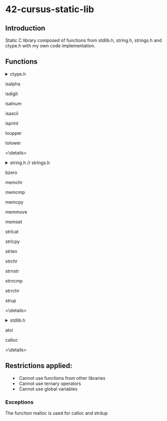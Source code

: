 # 42-cursus-static-lib

## Introduction
Static C library composed of functions from stdlib.h, string.h, strings.h and ctype.h with my own code implementation.

## Functions
<details>
<summary>ctype.h

isalpha

isdigit

isalnum

isascii

isprint

toupper

tolower

<\details>

<details>
<summary>string.h // strings.h

bzero

memchr

memcmp

memcpy

memmove

memset

strlcat

strlcpy

strlen

strchr

strnstr

strncmp

strrchr

strup

<\details>

<details>
<summary>stdlib.h

atoi

calloc

<\details>

## Restrictions applied:
- Cannot use functions from other libraries
- Cannot use ternary operators
- Cannot use global variables
### Exceptions
The function malloc is used for calloc and strdup

	
